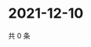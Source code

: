 # 2021-12-10

共 0 条

<!-- BEGIN WEIBO -->
<!-- 最后更新时间 Fri Dec 10 2021 21:12:24 GMT+0800 (China Standard Time) -->

<!-- END WEIBO -->
